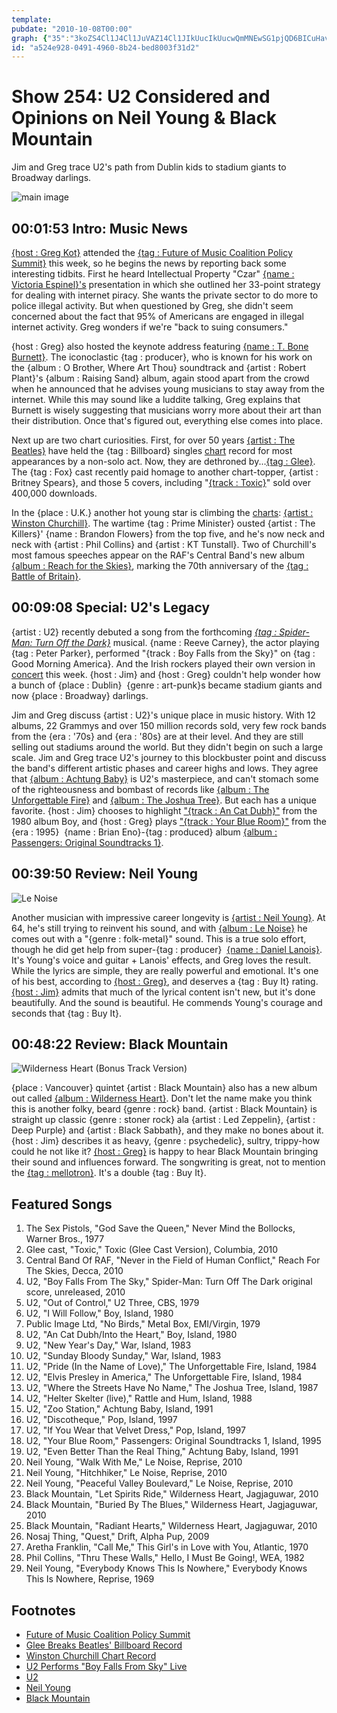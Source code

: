 ```yaml
---
template: 
pubdate: "2010-10-08T00:00"
graph: {"35":"3koZS4Cl1J4Cl1JuVAZ14Cl1JIkUucIkUucwQmMNEwSG1pjQD6BICuHavOQq1p46Q6gwNI1p46QaanNw1p46QmftXF1p46QsKPyY6gwNImftXFaanNwmftXFmftXFsKPyYTeH5dzoO4Q6gwNIaanNw","F8":"","1UE":"SKKfKk2OMv3koZSSKKfKSKKfKWXY9497qipSKKfK3koZSWXY9497qipBHm1G97qipX6cfd","28M":"EOXVhaxb3rEOXVhaHCGgEOXVhwSmoBBGc5NBLZjRBLZjRduHS21oM9tBLZjR97qipX6cfd97qipBHm1G"}
id: "a524e928-0491-4960-8b24-bed8003f31d2"
---
```






# Show 254: U2 Considered and Opinions on Neil Young & Black Mountain

Jim and Greg trace U2's path from Dublin kids to stadium giants to Broadway darlings.

![main image](https://static.soundopinions.org/images/2010/u2.jpg)



## 00:01:53 Intro: Music News

[{host : Greg Kot}](http://leisureblogs.chicagotribune.com/turn_it_up/future-of-music-2010/%20%20) attended the [{tag : Future of Music Coalition Policy Summit}](http://futureofmusic.org/events/future-music-policy-summit-2010) this week, so he begins the news by reporting back some interesting tidbits. First he heard Intellectual Property "Czar" [{name : Victoria Espinel}'s](http://www.whitehouse.gov/omb/intellectualproperty) presentation in which she outlined her 33-point strategy for dealing with internet piracy. She wants the private sector to do more to police illegal activity. But when questioned by Greg, she didn't seem concerned about the fact that 95% of Americans are engaged in illegal internet activity. Greg wonders if we're "back to suing consumers."

{host : Greg} also hosted the keynote address featuring [{name : T. Bone Burnett}](http://www.tboneburnett.com/). The iconoclastic {tag : producer}, who is known for his work on the {album : O Brother, Where Art Thou} soundtrack and {artist : Robert Plant}'s {album : Raising Sand} album, again stood apart from the crowd when he announced that he advises young musicians to stay away from the internet. While this may sound like a luddite talking, Greg explains that Burnett is wisely suggesting that musicians worry more about their art than their distribution. Once that's figured out, everything else comes into place.

Next up are two chart curiosities. First, for over 50 years [{artist : The Beatles}](http://www.thebeatles.com/) have held the {tag : Billboard} singles [chart](http://www.billboard.com/charts/hot-100) record for most appearances by a non-solo act. Now, they are dethroned by...[{tag : Glee}](http://www.fox.com/glee/). The {tag : Fox} cast recently paid homage to another chart-topper, {artist : Britney Spears}, and those 5 covers, including "[{track : Toxic}](http://www.hulu.com/watch/182255/glee-toxic)" sold over 400,000 downloads.

In the {place : U.K.} another hot young star is climbing the [charts](http://www.guardian.co.uk/music/2010/oct/04/winston-churchill-uk-album-charts): [{artist : Winston Churchill}](http://nobelprize.org/nobel_prizes/literature/laureates/1953/churchill-bio.html). The wartime {tag : Prime Minister} ousted {artist : The Killers}' {name : Brandon Flowers} from the top five, and he's now neck and neck with {artist : Phil Collins} and {artist : KT Tunstall}. Two of Churchill's most famous speeches appear on the RAF's Central Band's new album [{album : Reach for the Skies}](http://www.decca.com/releases/the-royal-air-force-central-band-reach-for-the-skies-38020), marking the 70th anniversary of the [{tag : Battle of Britain}](http://www.bbc.co.uk/history/battle_of_britain).



## 00:09:08 Special: U2's Legacy

{artist : U2} recently debuted a song from the forthcoming [*{tag : Spider-Man: Turn Off the Dark}*](http://spidermanonbroadway.marvel.com/) musical. {name : Reeve Carney}, the actor playing {tag : Peter Parker}, performed "{track : Boy Falls from the Sky}" on {tag : Good Morning America}. And the Irish rockers played their own version in [concert](http://www.youtube.com/watch?v=ULboD3Dcbns) this week. {host : Jim} and {host : Greg} couldn't help wonder how a bunch of {place : Dublin}  {genre : art-punk}s became stadium giants and now {place : Broadway} darlings.

Jim and Greg discuss {artist : U2}'s unique place in music history. With 12 albums, 22 Grammys and over 150 million records sold, very few rock bands from the {era : '70s} and {era : '80s} are at their level. And they are still selling out stadiums around the world. But they didn't begin on such a large scale. Jim and Greg trace U2's journey to this blockbuster point and discuss the band's different artistic phases and career highs and lows. They agree that [{album : Achtung Baby}](http://www.allmusic.com/cg/amg.dll?p=amg&sql=10:wpfyxq95ldde) is U2's masterpiece, and can't stomach some of the righteousness and bombast of records like [{album : The Unforgettable Fire}](http://en.wikipedia.org/wiki/The_Unforgettable_Fire) and [{album : The Joshua Tree}](http://www.allmusic.com/cg/amg.dll?p=amg&sql=10:0pfyxq95ldde). But each has a unique favorite. {host : Jim} chooses to highlight ["{track : An Cat Dubh}"](http://en.wikipedia.org/wiki/An_Cat_Dubh_/_Into_the_Heart) from the 1980 album Boy, and {host : Greg} plays ["{track : Your Blue Room}"](http://www.u2.com/news/title/blue-room) from the {era : 1995}  {name : Brian Eno}-{tag : produced} album [{album : Passengers: Original Soundtracks 1}](http://en.wikipedia.org/wiki/Original_Soundtracks_1).



## 00:39:50 Review: Neil Young

![Le Noise](https://static.soundopinions.org/assets/254/1UE0.jpg)

Another musician with impressive career longevity is [{artist : Neil Young}](http://www.neilyoung.com/). At 64, he's still trying to reinvent his sound, and with [{album : Le Noise}](http://www.amazon.com/Noise-Neil-Young/dp/B003ZBJ0ZM) he comes out with a "{genre : folk-metal}" sound. This is a true solo effort, though he did get help from super-{tag : producer}  [{name : Daniel Lanois}](http://www.daniellanois.com/). It's Young's voice and guitar + Lanois' effects, and Greg loves the result. While the lyrics are simple, they are really powerful and emotional. It's one of his best, according to [{host : Greg}](http://leisureblogs.chicagotribune.com/turn_it_up/2010/09/album-review-neil-young-le-noise.html), and deserves a {tag : Buy It} rating. [{host : Jim}](http://blogs.vocalo.org/jderogatis/2010/10/album-review-neil-young-%e2%80%9cle-noise%e2%80%9d/38624) admits that much of the lyrical content isn't new, but it's done beautifully. And the sound is beautiful. He commends Young's courage and seconds that {tag : Buy It}.



## 00:48:22 Review: Black Mountain

![Wilderness Heart (Bonus Track Version)](https://static.soundopinions.org/assets/254/28M0.jpg)

{place : Vancouver} quintet {artist : Black Mountain} also has a new album out called [{album : Wilderness Heart}](http://www.jagjaguwar.com/onesheet.php?cat=JAG175). Don't let the name make you think this is another folky, beard {genre : rock} band. {artist : Black Mountain} is straight up classic {genre : stoner rock} ala {artist : Led Zeppelin}, {artist : Deep Purple} and {artist : Black Sabbath}, and they make no bones about it. {host : Jim} describes it as heavy, {genre : psychedelic}, sultry, trippy-how could he not like it? [{host : Greg}](http://leisureblogs.chicagotribune.com/turn_it_up/black-mountain/) is happy to hear Black Mountain bringing their sound and influences forward. The songwriting is great, not to mention the [{tag : mellotron}](http://en.wikipedia.org/wiki/Mellotron). It's a double {tag : Buy It}.



## Featured Songs

1. The Sex Pistols, "God Save the Queen," Never Mind the Bollocks, Warner Bros., 1977
2. Glee cast, "Toxic," Toxic (Glee Cast Version), Columbia, 2010
3. Central Band Of RAF, "Never in the Field of Human Conflict," Reach For The Skies, Decca, 2010
4. U2, "Boy Falls From The Sky," Spider-Man: Turn Off The Dark original score, unreleased, 2010
5. U2, "Out of Control," U2 Three, CBS, 1979
6. U2, "I Will Follow," Boy, Island, 1980
7. Public Image Ltd, "No Birds," Metal Box, EMI/Virgin, 1979
8. U2, "An Cat Dubh/Into the Heart," Boy, Island, 1980
9. U2, "New Year's Day," War, Island, 1983
10. U2, "Sunday Bloody Sunday," War, Island, 1983
11. U2, "Pride (In the Name of Love)," The Unforgettable Fire, Island, 1984
12. U2, "Elvis Presley in America," The Unforgettable Fire, Island, 1984
13. U2, "Where the Streets Have No Name," The Joshua Tree, Island, 1987
14. U2, "Helter Skelter (live)," Rattle and Hum, Island, 1988
15. U2, "Zoo Station," Achtung Baby, Island, 1991
16. U2, "Discotheque," Pop, Island, 1997
17. U2, "If You Wear that Velvet Dress," Pop, Island, 1997
18. U2, "Your Blue Room," Passengers: Original Soundtracks 1, Island, 1995
19. U2, "Even Better Than the Real Thing," Achtung Baby, Island, 1991
20. Neil Young, "Walk With Me," Le Noise, Reprise, 2010
21. Neil Young, "Hitchhiker," Le Noise, Reprise, 2010
22. Neil Young, "Peaceful Valley Boulevard," Le Noise, Reprise, 2010
23. Black Mountain, "Let Spirits Ride," Wilderness Heart, Jagjaguwar, 2010
24. Black Mountain, "Buried By The Blues," Wilderness Heart, Jagjaguwar, 2010
25. Black Mountain, "Radiant Hearts," Wilderness Heart, Jagjaguwar, 2010
26. Nosaj Thing, "Quest," Drift, Alpha Pup, 2009
27. Aretha Franklin, "Call Me," This Girl's in Love with You, Atlantic, 1970
28. Phil Collins, "Thru These Walls," Hello, I Must Be Going!, WEA, 1982
29. Neil Young, "Everybody Knows This Is Nowhere," Everybody Knows This Is Nowhere, Reprise, 1969



## Footnotes

- [Future of Music Coalition Policy Summit](http://futureofmusic.org/events/future-music-policy-summit-2010)
- [Glee Breaks Beatles' Billboard Record](http://www.billboard.com/articles/news/955050/glee-cast-breaks-beatles-hot-100-record)
- [Winston Churchill Chart Record](http://www.theguardian.com/music/2010/oct/04/winston-churchill-uk-album-charts)
- [U2 Performs "Boy Falls From Sky" Live](https://www.youtube.com/watch?v=ULboD3Dcbns)
- [U2](http://www.u2.com/index/home)
- [Neil Young](http://www.neilyoung.com/monsanto/)
- [Black Mountain](http://jagjaguwar.com/artist.php?name=blackmountain)